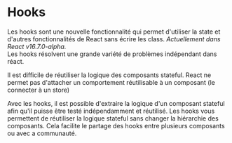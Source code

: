 

# Hooks

Les hooks sont une nouvelle fonctionnalité qui permet d'utiliser la state et d'autres fonctionnalités de React sans écrire les class.
*Actuellement dans React v16.7.0-alpha.*  
Les hooks résolvent une grande variété de problèmes indépendant dans réact.

Il est difficile de réutiliser la logique des composants stateful. React ne permet pas d'attacher un comportement réutilisable à un composant (le connecter à un store)

Avec les hooks, il est possible d'extraire la logique d'un composant stateful afin qu'il puisse être testé indépendamment et réutilisé.
Les hooks vous permettent de réutiliser la logique stateful sans changer la hiérarchie des composants. Cela facilite le partage des hooks entre plusieurs composants ou avec a communauté.

